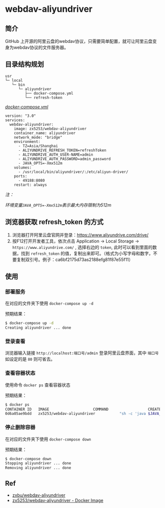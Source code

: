 # webdav-aliyundriver

## 简介

GitHub 上开源的阿里云盘的webdav协议，只需要简单配置，就可让阿里云盘变身为webdav协议的文件服务器。 

## 目录结构规划

```
usr
└─ local
   └─ bin
      └─ aliyundriver
         ├── docker-compose.yml
         └── refresh-token
```

[_docker-compose.yml_](docker-compose.yml)
```
version: "3.0"
services:
  webdav-aliyundriver:
    image: zx5253/webdav-aliyundriver
    container_name: aliyundriver
    network_mode: "bridge"
    environment:
      - TZ=Asia/Shanghai
      - ALIYUNDRIVE_REFRESH_TOKEN=refreshToken
      - ALIYUNDRIVE_AUTH_USER-NAME=admin
      - ALIYUNDRIVE_AUTH_PASSWORD=admin_password
      - JAVA_OPTS=-Xmx512m
    volumes:
      - /usr/local/bin/aliyundriver/:/etc/aliyun-driver/
    ports:
      - 49188:8080
    restart: always
```
_注：_

_环境变量`JAVA_OPTS=-Xmx512m`表示最大内存限制为512m_

## 浏览器获取 refresh_token 的方式

1. 浏览器打开阿里云盘官网并登录：https://www.aliyundrive.com/drive/
2. 按F12打开开发者工具，依次点击 Application -> Local Storage -> `https://www.aliyundrive.com/` , 选择右边的 `token`, 此时可以看到里面的数据，找到 `refresh_token` 的值，复制出来即可。（格式为小写字母和数字，不要复制双引号。例子：ca6bf2175d73as2188efg81f87e55f11）

## 使用

### 部署服务

在对应的文件夹下使用 `docker-compose up -d`

预期结果：

```bash
$ docker-compose up -d
Creating aliyundriver ... done
```

### 登录查看

浏览器输入链接 `http://localhost:端口号/admin` 登录阿里云盘界面，其中 `端口号` 如设定的是 `80` 则可省去。


### 查看容器状态

使用命令 `docker ps` 查看容器状态

预期结果：

```bash
$ docker ps
CONTAINER ID   IMAGE                    COMMAND                  CREATED             STATUS             PORTS                                                           NAMES
0d6a05ae9bdd   zx5253/webdav-aliyundriver           "sh -c 'java $JAVA_O…"   17 seconds ago   Up 16 seconds         0.0.0.0:49188->8080/tcp, :::49188->8080/tcp                     aliyundriver
```

### 停止删除容器

在对应的文件夹下使用 `docker-compose down`

预期结果：

```bash
$ docker-compose down
Stopping aliyundriver ... done
Removing aliyundriver ... done
``` 

## Ref

- [zxbu/webdav-aliyundriver](https://github.com/zxbu/webdav-aliyundriver)
- [zx5253/webdav-aliyundriver - Docker Image](https://hub.docker.com/r/zx5253/webdav-aliyundriver)